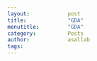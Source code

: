 ```yaml
---
layout:            post
title:             "GDA"
menutitle:         "GDA"
category:          Posts
author:            asallab
tags:              
---
```

<div>
  <script src="https://gist.github.com/ahmadelsallab/937170b301242f2fa30b9f23a043ade4.js"></script>
</div>
